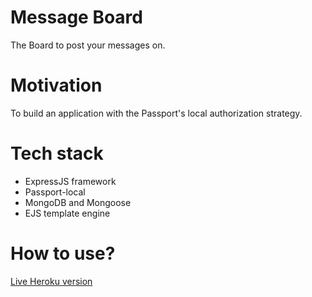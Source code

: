 
# Message Board
The Board to post your messages on.

# Motivation
To build an application with the Passport's local authorization strategy.

# Tech stack
- ExpressJS framework
- Passport-local
- MongoDB and Mongoose
- EJS template engine

# How to use?
[Live Heroku version](#)



